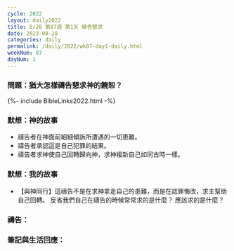 ```yaml
---
cycle: 2022
layout: daily2022
title: 8/28 第87週 第1天 禱告懇求
date: 2023-08-28
categories: daily
permalink: /daily/2022/wk87-day1-daily.html
weekNum: 87
dayNum: 1
---
```


### 問題：猶大怎樣禱告懇求神的饒恕？

{%- include BibleLinks2022.html -%}

### 默想：神的故事
+ 禱告者在神面前細細傾訴所遭遇的一切患難。
+ 禱告者承認這是自己犯罪的結果。
+ 禱告者求神使自己回轉歸向神，求神複新自己如同古時一樣。

### 默想：我的故事
+ 【與神同行】這禱告不是在求神拿走自己的患難，而是在認罪悔改，求主幫助自己回轉。 反省我們自己在禱告的時候常常求的是什麼？ 應該求的是什麼？

### 禱告：

### 筆記與生活回應：

